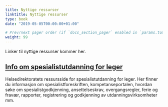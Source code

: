 ```yaml
---
title: Nyttige ressurser
linktitle: Nyttige ressurser
type: book
date: "2019-05-05T00:00:00+01:00"

# Prev/next pager order (if `docs_section_pager` enabled in `params.toml`)
weight: 99
---
```


Linker til nyttige ressurser kommer her.


## [Info om spesialistutdanning for leger](https://www.helsedirektoratet.no/tema/autorisasjon-og-spesialistutdanning/spesialistutdanning-for-leger)

Helsedirektoratets ressursside for spesialistutdanning for leger. Her finner du informasjon om spesialistforeskriften, kompetanseportalen, hvordan søke om spesialistgodkjenning, ansettelseskrav, overgangsregler, ferie og fravær, rapporter, registrering og godkjenning av utdanningsvirksomheter mm. 